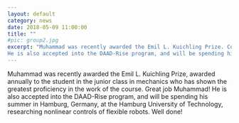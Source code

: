 ```yaml
---
layout: default
category: news
date: 2018-05-09 11:00:00
title: ""
#pic: group2.jpg
excerpt: "Muhammad was recently awarded the Emil L. Kuichling Prize. Congratulations Muhammad! 
He is also accepted into the DAAD-Rise program, and will be spending his summer at the Hamburg University of Technology, researching nonlinear controls of flexible robots. Well done"
---
```

Muhammad was recently awarded the Emil L. Kuichling Prize, awarded annually to the student in the junior class in mechanics who has shown the greatest proficiency in the work of the course. Great job Muhammad! 
He is also accepted into the DAAD-Rise program, and will be spending his summer in Hamburg, Germany, at the Hamburg University of Technology, researching nonlinear controls of flexible robots. Well done!
